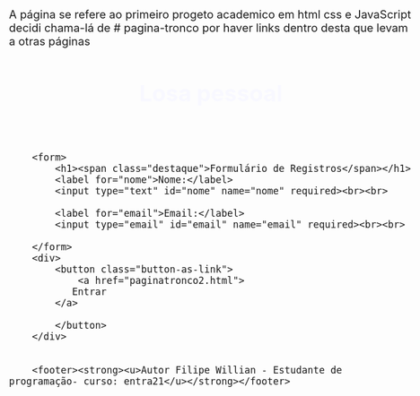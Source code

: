 A página  se refere ao primeiro progeto academico em html css e JavaScript decidi chama-lá de # pagina-tronco por haver links dentro desta que levam a otras páginas
<!DOCTYPE html>
<html lang="pt-BR">
    <header>
        <h1><span class="destaque">Losa pessoal</span></h1>
    </header>
<head>
<style>
    body{
        background-image: url('https://encrypted-tbn0.gstatic.com/images?q=tbn:ANd9GcTFb1nEU2OXnZ61106bL6E2ZMx1Dl_cX4kCTg&usqp=CAU');
        font-size: 20px;
            background-size: cover;
    }
    h1{
    color: ghostwhite;
    justify-content: center;
    align-items: center;
    text-align: center;
    }
    footer{
       bottom: 0;
        position: absolute;
         width: 100%;
         height: 2.5rem;     
         margin-top: auto;  
         text-align: end;
  
    }

</style>  
    <meta charset="UTF-8">
    <meta name="viewport" content="width=device-width, initial-scale=1.0">
    <title>Losa pessoal</title>
</head>
<body>  
    
        <form>
            <h1><span class="destaque">Formulário de Registros</span></h1>
            <label for="nome">Nome:</label>
            <input type="text" id="nome" name="nome" required><br><br>
    
            <label for="email">Email:</label>
            <input type="email" id="email" name="email" required><br><br>
    
        </form>
        <div>
            <button class="button-as-link">
                <a href="paginatronco2.html">
               Entrar
            </a>
        
            </button>
        </div>
    

        <footer><strong><u>Autor Filipe Willian - Estudante de programação- curso: entra21</u></strong></footer>  
</body>
</html>
